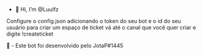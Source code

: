 - 👋 Hi, I’m @Luulfz
<!---- 👀 I’m interested in ...
- 🌱 I’m currently learning ...
- 💞️ I’m looking to collaborate on ...
- 📫 How to reach me ...--->


Configure o config.json adicionando o token do seu bot e o id do seu usuário
para criar um espaço de ticket vá até o canal que você quer criar e digite !createticket

🌱 - Este bot foi desenvolvido pelo JotaP#1445
